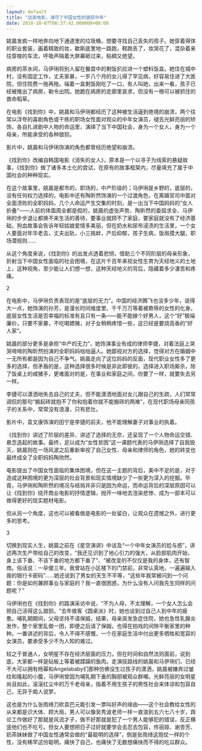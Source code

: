```yaml
---
layout: default
title: "这部电影，演尽了中国女性的狼狈中年"
date: 2018-10-07T06:37:42.000000+08:00
---
```


姚晨发疯一样地奔向地下通道里的垃圾桶，想要寻找自己丢失的孩子。她穿着得体的职业套装，画着精致的妆，歇斯底里地一路跑，鞋跑丢了，妆哭花了，混杂着来往穿梭的车流，呼吸声隔着大屏幕砸过来，粘稠又绝望。

病房的茶水间，马伊琍将别人留在餐盘中的剩饭扒拉进一个塑料饭盒。她住在城中村，没有固定工作，丈夫家暴，一岁八个月的女儿得了罕见病，好容易住进了大医院，但住院费一拖再拖。端着一盒剩饭刚吃了一口，有人叫她，出来一看，孩子已经被推出了病房，勒令出院。她跪在病房的走廊里哀求，但没有一根可以被抓住的救命稻草。

在电影《找到你》中，姚晨和马伊琍都经历了这种被生活逼到绝境的崩溃，两个往常以浮夸的喜剧角色或干练的职场女性面对观众的中年女演员，褪去光鲜亮丽的矫饰，各自扎进剧中人物的命运里，演绎了当下中国社会，身为一个女人，身为一个母亲，所能承受的各种狼狈。

影片中，姚晨和马伊琍饰演的角色都曾经历绝望和崩溃。

《找到你》改编自韩国电影《消失的女人》，原本是一个以寻子为线索的悬疑故事，《找到你》做了诸多本土化的尝试，在原有的故事框架内，尽量填充了属于中国社会的种种现实。

在这个故事里，姚晨是都市的，职场的，中产阶级的；马伊琍是乡野的，底层的，没有任何权力选择的，电影中还有陶昕然饰演的一个过渡角色，在离婚官司中面对全面溃败的全职妈妈，几个人命运产生交集的时刻，是一出当下中国妈妈的‌‌“女人折叠‌‌”——人前的体面周全都是假的，姚晨的虚张声势、陶昕然的委屈求全、马伊琍的步步退让都换不来生活的善待，要事业就顾不了家庭，要家庭就没有了经济基础，狗血故事会告诉年轻姑娘爱情多美丽，但在奶水和尿布浸渍的生活里，一个女人要面对年华老去，丈夫出轨，小三挑衅，产后抑郁，孩子生病，饭局摸大腿，职场潜规则……

从这个角度来说，《找到你》的出发点透着悲悯，借助三个不同阶层的母亲形象，折射当下中国女性面临的社会困境，在这片千百年来视女性生育为天经地义的土地上，这种视角，至少能让人们想一想，这种天经地义的背后，隐藏着多少凄苦和疼痛。

2

在电影中，马伊琍负责表现的是‌‌“底层的无力‌‌”。中国的经济腾飞也没多少年，说得大一点，她饰演的孙芳，是漫长时间维度里、千千万万等着被欺辱的女性的化身。底层女性生活是否幸福的标准有且只有一条——能不能嫁个好男人，这个‌‌“好‌‌”极端廉价，只要不家暴，不吃喝嫖赌，对子女稍稍疼惜一些，这已经是要烧高香的‌‌“好人家‌‌”。

姚晨的部分更多是承担‌‌“中产的无力‌‌”，她饰演事业有成的律师李捷，对着法庭上哭哭啼啼的陶昕然扮演的全职妈妈咄咄逼人。她鄙视对方的选择，觉得对方在婚姻中一无所有都是因为自己不争气。姚晨走向了这位妈妈的反面，现代职业女性多了更多的选择，但矛盾的是，这种选择很多时候是非此即彼的，选择进入职场厮杀，除了饭桌上的咸猪手，更难面对的是，在事业和家庭之间，你要了一样，就要失去另一样。

李捷可以潇洒地失去自己的丈夫，但不能潇洒地面对女儿跟自己的生疏，人们常常调侃的那句‌‌“搬起砖就抱不了你和抱着你就不能搬砖的两难‌‌”，在现代职场母亲同孩子的关系中，常常没有浪漫，只有悲壮。

影片中，袁文康饰演的田宁是李捷的前夫，他不能理解妻子对事业的执着。

《找到你》讲述了阶层的差异、讲述了选择的无奈，还呈现了一个人物命运交错、悬念迭起的故事。最终，足以成为‌‌“女性贫困‌‌”这一课题代表的马伊琍选择了自我毁灭，姚晨则在一场风波之后重新审视了自己女性、母亲和律师的角色，她的转变也最终成全了全职妈妈陶欣然。

电影提出了中国女性面临的集体困境，但在这一主题的背后，美中不足的是，对于造成这种困境的更为深层的社会背景和现实情境缺少了一些更为深入的挖掘。毕竟，马伊琍和陶昕然的境况与结局并非只是因为命运，而命运背后的深层原因可以让《找到你》绕开商业电影的抒情逻辑，抛开一味地去渲染悲惨、成为一部本可以做得更好的现实题材电影。

但从另一个角度，这也可以被看做是电影的一处留白，让观众在遗憾之外，进行更多的思考。

3

切换到现实人生，姚晨之前在《星空演讲》中谈及‌‌“一个中年女演员的尬与惑‌‌”，讲述两次生产带给自己的改变，‌‌“我还见识到了地心引力的强大，从脸部肌肉开始，身上该下垂、不该下垂的地方都下垂了‌‌”、‌‌“被改变的不仅仅是我的身体，还有智商。俗话说：一孕傻三年。我曾站在小区楼下的门禁前，非常认真地，一遍遍输入我的银行卡密码‌‌”……她还说到了男女的天生不平等，‌‌“这些年我常被问到一个问题：你是如何兼顾事业与家庭的？我一直很困惑，为什么没有人问我先生同样的问题呢？‌‌”

马伊琍也在《找到你》的路演采访中说，‌‌“不为人母，不太理解，一个女人怎么会把自己活得这么狼狈。‌‌”去年做客《圆桌派》时，她也谈到过自己人到中年的疲惫。哺乳期期间，父母坚持不请保姆，结果，母亲突发急症住院，她也急性乳腺炎发作，整个家里乱做一团，即便之后请了保姆，也得在拍戏的间隙平衡家里的种种。一番讲述的背后，令人不得不感慨，一个在家庭生活中付出更多牺牲和宽容的女演员，要承受多少不为人知的难过。

较之于普通人，女明星不存在经济层面的压力，但在时间和自然法则面前，说到底，大家都一样是砧板上等着被蹂躏的鱼肉。走演技路线的姚晨和马伊琍们，已经不大可以拥有杨幂和Angelababy们那种仿佛没生过孩子的潇洒，姚晨被嫌弃过皱纹和隆起的小腹，马伊琍曾因为哺乳期下垂的胸部被观众群嘲。光鲜亮丽的女明星尚且如此，滚滚红尘中的万千老母亲，指着不用生孩子的男性社会来体谅和包容自己，无异于痴人说梦。

这也是为什么张雨绮刀砍袁巴元能引发一票叫好声的缘由——这个社会教给女性的从来都是识大体、顾大局，男人可以像吴秀波老师一样一直浪到五六七八十岁，舆论工作做好了那就是风流才子，做不好那就是犯了一个男人能够犯的错误，反正横竖他们也不吃亏。但女人要想把日子过好就要学会去忍去包容，佟丽娅、谢杏芳、奶茶妹妹做了中国女性通常会做的‌‌“最聪明的选择‌‌”，倒是张雨绮这炮仗一样的个性，没有稀罕这份聪明，痛快了自己，也痛快了无数想痛快而不得的吃瓜群众。

